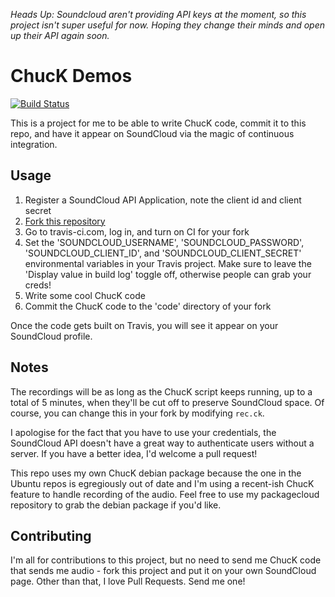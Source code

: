 _Heads Up: Soundcloud aren't providing API keys at the moment, so this project
isn't super useful for now. Hoping they change their minds and open up their
API again soon._

# ChucK Demos

[![Build Status](https://travis-ci.com/hughrawlinson/chuck_demos.svg?token=iisGGMb1xGgxpKy2xqhq&branch=master)](https://travis-ci.com/hughrawlinson/chuck_demos)

This is a project for me to be able to write ChucK code, commit it to this
repo, and have it appear on SoundCloud via the magic of continuous integration.

## Usage

1. Register a SoundCloud API Application, note the client id and client secret
1. [Fork this repository](https://github.com/hughrawlinson/chuck_demos/fork)
2. Go to travis-ci.com, log in, and turn on CI for your fork
3. Set the 'SOUNDCLOUD&#95;USERNAME', 'SOUNDCLOUD&#95;PASSWORD',
   'SOUNDCLOUD&#95;CLIENT&#95;ID', and 'SOUNDCLOUD&#95;CLIENT&#95;SECRET'
   environmental variables in your Travis project. Make sure to leave the
   'Display value in build log' toggle off, otherwise people can grab your
   creds!
4. Write some cool ChucK code
5. Commit the ChucK code to the 'code' directory of your fork

Once the code gets built on Travis, you will see it appear on your SoundCloud
profile.

## Notes

The recordings will be as long as the ChucK script keeps running, up to a
total of 5 minutes, when they'll be cut off to preserve SoundCloud space. Of
course, you can change this in your fork by modifying `rec.ck`.

I apologise for the fact that you have to use your credentials, the SoundCloud
API doesn't have a great way to authenticate users without a server. If you
have a better idea, I'd welcome a pull request!

This repo uses my own ChucK debian package because the one in the Ubuntu repos
is egregiously out of date and I'm using a recent-ish ChucK feature to handle
recording of the audio. Feel free to use my packagecloud repository to grab
the debian package if you'd like.

## Contributing
I'm all for contributions to this project, but no need to send me ChucK code
that sends me audio - fork this project and put it on your own SoundCloud page.
Other than that, I love Pull Requests. Send me one!
